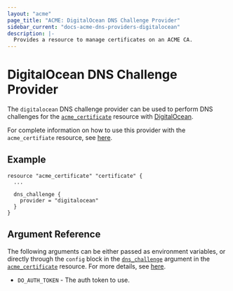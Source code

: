 ```yaml
---
layout: "acme"
page_title: "ACME: DigitalOcean DNS Challenge Provider"
sidebar_current: "docs-acme-dns-providers-digitalocean"
description: |-
  Provides a resource to manage certificates on an ACME CA.
---
```


# DigitalOcean DNS Challenge Provider

The `digitalocean` DNS challenge provider can be used to perform DNS challenges
for the [`acme_certificate`][resource-acme-certificate] resource with
[DigitalOcean][provider-service-page].

[resource-acme-certificate]: /docs/providers/acme/r/certificate.html
[provider-service-page]: https://www.digitalocean.com/

For complete information on how to use this provider with the `acme_certifiate`
resource, see [here][resource-acme-certificate-dns-challenges].

[resource-acme-certificate-dns-challenges]: /docs/providers/acme/r/certificate.html#using-dns-challenges

## Example

```hcl
resource "acme_certificate" "certificate" {
  ...

  dns_challenge {
    provider = "digitalocean"
  }
}
```

## Argument Reference

The following arguments can be either passed as environment variables, or
directly through the `config` block in the
[`dns_challenge`][resource-acme-certificate-dns-challenge-arg] argument in the
[`acme_certificate`][resource-acme-certificate] resource. For more details, see
[here][resource-acme-certificate-dns-challenges].

[resource-acme-certificate-dns-challenge-arg]: /docs/providers/acme/r/certificate.html#dns_challenge

* `DO_AUTH_TOKEN` - The auth token to use.
